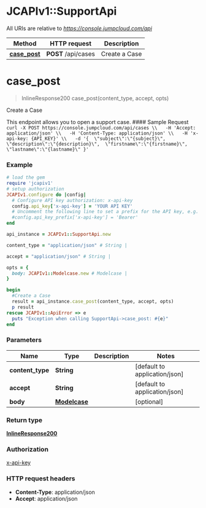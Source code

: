 # JCAPIv1::SupportApi

All URIs are relative to *https://console.jumpcloud.com/api*

Method | HTTP request | Description
------------- | ------------- | -------------
[**case_post**](SupportApi.md#case_post) | **POST** /api/cases | Create a Case


# **case_post**
> InlineResponse200 case_post(content_type, accept, opts)

Create a Case

This endpoint allows you to open a support case.  #### Sample Request  ``` curl -X POST https://console.jumpcloud.com/api/cases \\   -H 'Accept: application/json' \\   -H 'Content-Type: application/json' \\   -H 'x-api-key: {API_KEY}' \\   -d '{  \"subject\":\"{subject}\",  \"description\":\"{description}\",  \"firstname\":\"{firstname}\",  \"lastname\":\"{lastname}\" }' ```

### Example
```ruby
# load the gem
require 'jcapiv1'
# setup authorization
JCAPIv1.configure do |config|
  # Configure API key authorization: x-api-key
  config.api_key['x-api-key'] = 'YOUR API KEY'
  # Uncomment the following line to set a prefix for the API key, e.g. 'Bearer' (defaults to nil)
  #config.api_key_prefix['x-api-key'] = 'Bearer'
end

api_instance = JCAPIv1::SupportApi.new

content_type = "application/json" # String | 

accept = "application/json" # String | 

opts = { 
  body: JCAPIv1::Modelcase.new # Modelcase | 
}

begin
  #Create a Case
  result = api_instance.case_post(content_type, accept, opts)
  p result
rescue JCAPIv1::ApiError => e
  puts "Exception when calling SupportApi->case_post: #{e}"
end
```

### Parameters

Name | Type | Description  | Notes
------------- | ------------- | ------------- | -------------
 **content_type** | **String**|  | [default to application/json]
 **accept** | **String**|  | [default to application/json]
 **body** | [**Modelcase**](Modelcase.md)|  | [optional] 

### Return type

[**InlineResponse200**](InlineResponse200.md)

### Authorization

[x-api-key](../README.md#x-api-key)

### HTTP request headers

 - **Content-Type**: application/json
 - **Accept**: application/json



